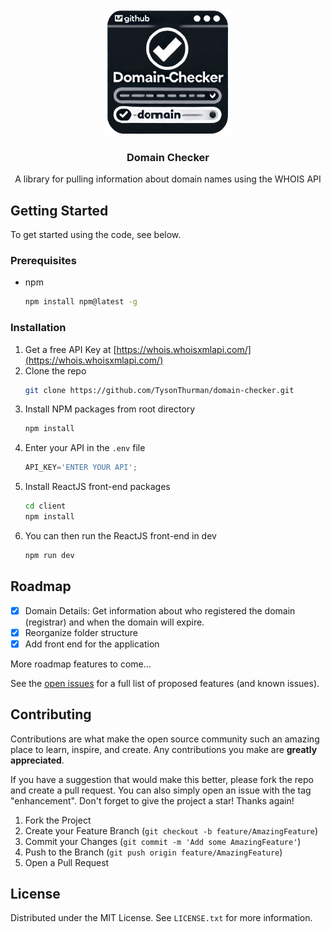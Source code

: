 <!-- PROJECT LOGO -->
<br />
<div align="center">
  <a href="https://github.com/TysonThurman/domain-checker">
    <img src="images/logo.png" alt="Logo" width="200" height="200">
  </a>

<h3 align="center">Domain Checker</h3>

  <p align="center">
    A library for pulling information about domain names using the WHOIS API
    <br />
  </p>
</div>

<!-- GETTING STARTED -->
## Getting Started

To get started using the code, see below.

### Prerequisites
* npm
  ```sh
  npm install npm@latest -g
  ```

### Installation

1. Get a free API Key at [https://whois.whoisxmlapi.com/](https://whois.whoisxmlapi.com/)
2. Clone the repo
   ```sh
   git clone https://github.com/TysonThurman/domain-checker.git
   ```
3. Install NPM packages from root directory
   ```sh
   npm install
   ```
4. Enter your API in the `.env` file
   ```js
   API_KEY='ENTER YOUR API';
   ```
5. Install ReactJS front-end packages
   ```sh
   cd client
   npm install
   ```
6. You can then run the ReactJS front-end in dev
   ```sh 
   npm run dev
   ```

<!-- ROADMAP -->
## Roadmap

- [x] Domain Details: Get information about who registered the domain (registrar) and when the domain will expire.
- [x] Reorganize folder structure
- [x] Add front end for the application

More roadmap features to come...

See the [open issues](https://github.com/TysonThurman/domain-checker/issues) for a full list of proposed features (and known issues).


<!-- CONTRIBUTING -->
## Contributing

Contributions are what make the open source community such an amazing place to learn, inspire, and create. Any contributions you make are **greatly appreciated**.

If you have a suggestion that would make this better, please fork the repo and create a pull request. You can also simply open an issue with the tag "enhancement".
Don't forget to give the project a star! Thanks again!

1. Fork the Project
2. Create your Feature Branch (`git checkout -b feature/AmazingFeature`)
3. Commit your Changes (`git commit -m 'Add some AmazingFeature'`)
4. Push to the Branch (`git push origin feature/AmazingFeature`)
5. Open a Pull Request


<!-- LICENSE -->
## License

Distributed under the MIT License. See `LICENSE.txt` for more information.